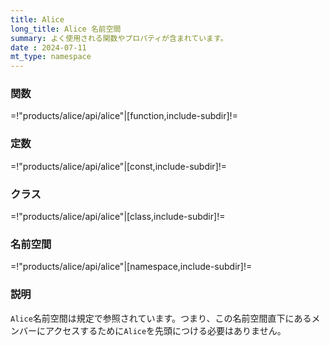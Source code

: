 ```yaml
---
title: Alice
long_title: Alice 名前空間
summary: よく使用される関数やプロパティが含まれています。
date : 2024-07-11
mt_type: namespace
---
```


### 関数

=!"products/alice/api/alice"|[function,include-subdir]!=

### 定数

=!"products/alice/api/alice"|[const,include-subdir]!=

### クラス

=!"products/alice/api/alice"|[class,include-subdir]!=

### 名前空間

=!"products/alice/api/alice"|[namespace,include-subdir]!=

### 説明
`Alice`名前空間は規定で参照されています。つまり、この名前空間直下にあるメンバーにアクセスするために`Alice`を先頭につける必要はありません。